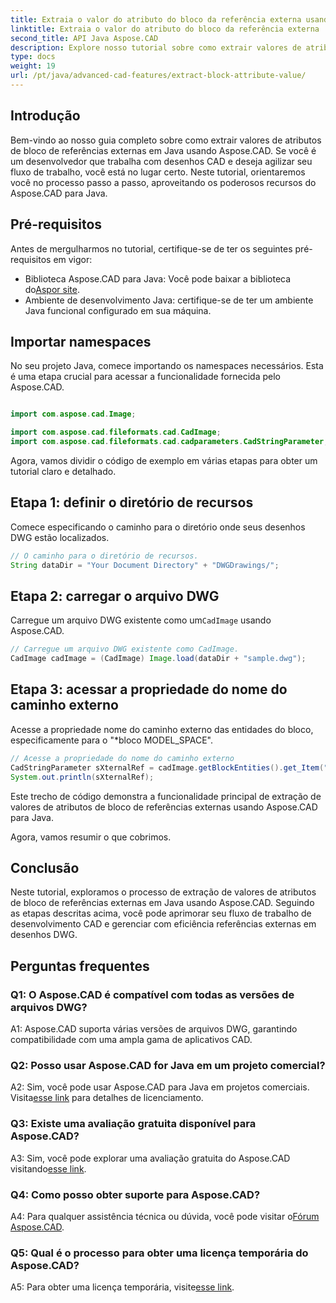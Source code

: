 ```yaml
---
title: Extraia o valor do atributo do bloco da referência externa usando Aspose.CAD em Java
linktitle: Extraia o valor do atributo do bloco da referência externa
second_title: API Java Aspose.CAD
description: Explore nosso tutorial sobre como extrair valores de atributos de bloco de referências externas DWG em Java usando Aspose.CAD. Aprimore seu fluxo de trabalho de desenvolvimento CAD sem esforço.
type: docs
weight: 19
url: /pt/java/advanced-cad-features/extract-block-attribute-value/
---
```

## Introdução

Bem-vindo ao nosso guia completo sobre como extrair valores de atributos de bloco de referências externas em Java usando Aspose.CAD. Se você é um desenvolvedor que trabalha com desenhos CAD e deseja agilizar seu fluxo de trabalho, você está no lugar certo. Neste tutorial, orientaremos você no processo passo a passo, aproveitando os poderosos recursos do Aspose.CAD para Java.

## Pré-requisitos

Antes de mergulharmos no tutorial, certifique-se de ter os seguintes pré-requisitos em vigor:

-  Biblioteca Aspose.CAD para Java: Você pode baixar a biblioteca do[Aspor site](https://releases.aspose.com/cad/java/).
- Ambiente de desenvolvimento Java: certifique-se de ter um ambiente Java funcional configurado em sua máquina.

## Importar namespaces

No seu projeto Java, comece importando os namespaces necessários. Esta é uma etapa crucial para acessar a funcionalidade fornecida pelo Aspose.CAD.

```java

import com.aspose.cad.Image;

import com.aspose.cad.fileformats.cad.CadImage;
import com.aspose.cad.fileformats.cad.cadparameters.CadStringParameter;
```

Agora, vamos dividir o código de exemplo em várias etapas para obter um tutorial claro e detalhado.

## Etapa 1: definir o diretório de recursos

Comece especificando o caminho para o diretório onde seus desenhos DWG estão localizados.

```java
// O caminho para o diretório de recursos.
String dataDir = "Your Document Directory" + "DWGDrawings/";
```

## Etapa 2: carregar o arquivo DWG

Carregue um arquivo DWG existente como um`CadImage` usando Aspose.CAD.

```java
// Carregue um arquivo DWG existente como CadImage.
CadImage cadImage = (CadImage) Image.load(dataDir + "sample.dwg");
```

## Etapa 3: acessar a propriedade do nome do caminho externo

Acesse a propriedade nome do caminho externo das entidades do bloco, especificamente para o "*bloco MODEL_SPACE".

```java
// Acesse a propriedade do nome do caminho externo
CadStringParameter sXternalRef = cadImage.getBlockEntities().get_Item("*MODEL_SPACE").getXRefPathName();
System.out.println(sXternalRef);
```

Este trecho de código demonstra a funcionalidade principal de extração de valores de atributos de bloco de referências externas usando Aspose.CAD para Java.

Agora, vamos resumir o que cobrimos.

## Conclusão

Neste tutorial, exploramos o processo de extração de valores de atributos de bloco de referências externas em Java usando Aspose.CAD. Seguindo as etapas descritas acima, você pode aprimorar seu fluxo de trabalho de desenvolvimento CAD e gerenciar com eficiência referências externas em desenhos DWG.

## Perguntas frequentes

### Q1: O Aspose.CAD é compatível com todas as versões de arquivos DWG?

A1: Aspose.CAD suporta várias versões de arquivos DWG, garantindo compatibilidade com uma ampla gama de aplicativos CAD.

### Q2: Posso usar Aspose.CAD for Java em um projeto comercial?

 A2: Sim, você pode usar Aspose.CAD para Java em projetos comerciais. Visita[esse link](https://purchase.aspose.com/buy) para detalhes de licenciamento.

### Q3: Existe uma avaliação gratuita disponível para Aspose.CAD?

 A3: Sim, você pode explorar uma avaliação gratuita do Aspose.CAD visitando[esse link](https://releases.aspose.com/).

### Q4: Como posso obter suporte para Aspose.CAD?

 A4: Para qualquer assistência técnica ou dúvida, você pode visitar o[Fórum Aspose.CAD](https://forum.aspose.com/c/cad/19).

### Q5: Qual é o processo para obter uma licença temporária do Aspose.CAD?

 A5: Para obter uma licença temporária, visite[esse link](https://purchase.aspose.com/temporary-license/).